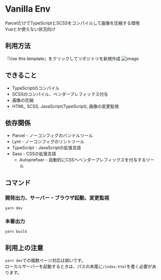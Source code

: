 # Vanilla Env
ParcelだけでTypeScriptとSCSSをコンパイルして画像を圧縮する環境  
Vueとか使えない状況向け

## 利用方法
『Use this template』をクリックしてリポジトリを新規作成
![image](https://user-images.githubusercontent.com/16016681/77091623-2b049200-6a4c-11ea-99f7-d22fd408989c.png)

## できること
- TypeScriptのコンパイル
- SCSSのコンパイル、ベンダープレフィックス付与
- 画像の圧縮
- HTML, SCSS, JavaScript(TypeScript), 画像の変更監視

## 依存関係
- Parcel - ノーコンフィグのバンドルツール
- Lynt - ノーコンフィグのリントツール
- TypeScript - JavaScriptの拡張言語
- Sass - CSSの拡張言語
  - Autoprefixer - 自動的にCSSへベンダープレフィックスを付与するツール

## コマンド
### 開発出力、サーバー・ブラウザ起動、変更監視
```
yarn dev
```

### 本番出力
```
yarn build
```

## 利用上の注意
`yarn dev`での複数ページ対応は弱いです。  
ローカルサーバーを起動するときは、パスの末尾に`/index.html`を書く必要があります。
